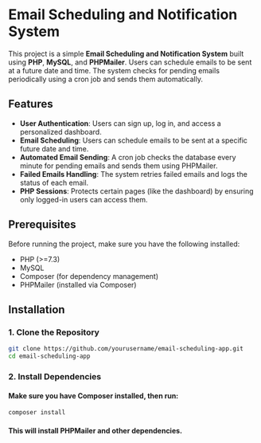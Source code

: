 # Email Scheduling and Notification System

This project is a simple **Email Scheduling and Notification System** built using **PHP**, **MySQL**, and **PHPMailer**. Users can schedule emails to be sent at a future date and time. The system checks for pending emails periodically using a cron job and sends them automatically.

## Features

- **User Authentication**: Users can sign up, log in, and access a personalized dashboard.
- **Email Scheduling**: Users can schedule emails to be sent at a specific future date and time.
- **Automated Email Sending**: A cron job checks the database every minute for pending emails and sends them using PHPMailer.
- **Failed Emails Handling**: The system retries failed emails and logs the status of each email.
- **PHP Sessions**: Protects certain pages (like the dashboard) by ensuring only logged-in users can access them.

## Prerequisites

Before running the project, make sure you have the following installed:

- PHP (>=7.3)
- MySQL
- Composer (for dependency management)
- PHPMailer (installed via Composer)

## Installation

### 1. Clone the Repository

```bash
git clone https://github.com/yourusername/email-scheduling-app.git
cd email-scheduling-app

```
### 2. Install Dependencies

#### Make sure you have Composer installed, then run:

```bash
composer install
```
#### This will install PHPMailer and other dependencies.
